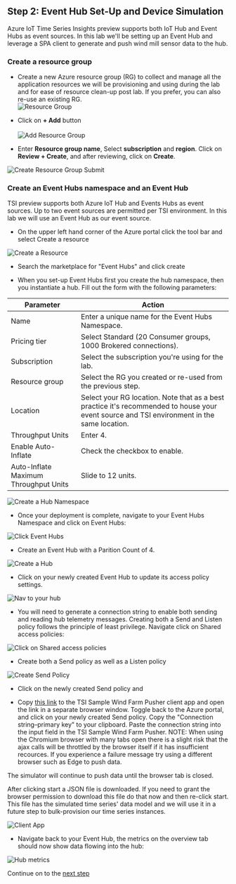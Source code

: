 ## Step 2: Event Hub Set-Up and Device Simulation

Azure IoT Time Series Insights preview supports both IoT Hub and Event Hubs as event sources. In this lab we'll be setting up an Event Hub and leverage a SPA client to generate and push wind mill sensor data to the hub.

### Create a resource group

* Create a new Azure resource group (RG) to collect and manage all the application resources we will be provisioning and using during the lab and for ease of resource clean-up post lab. If you prefer, you can also re-use an existing RG.
\
![Resource Group](../assets/01_Create_Resource_Group.png)

* Click on **+ Add** button  
\
![Add Resource Group](../assets/02_Create_Resource_Group_Create.png)

* Enter **Resource group name**,  Select **subscription** and **region**. Click on **Review + Create**, and after reviewing, click on **Create**.

![Create Resource Group Submit](../assets/03_Create_Resource_Group_Submit.png)

### Create an Event Hubs namespace and an Event Hub

TSI preview supports both Azure IoT Hub and Events Hubs as event sources. Up to two event sources are permitted per TSI environment. In this lab we will use an Event Hub as our event source.

* On the upper left hand corner of the Azure portal click the tool bar and select Create a resource

![Create a Resource](../assets/04_Create_Resource.png)

* Search the marketplace for "Event Hubs" and click create

* When you set-up Event Hubs first you create the hub namespace, then you instantiate a hub. Fill out the form with the following parameters:

**Parameter**|**Action**
-----|-----
Name|Enter a unique name for the Event Hubs Namespace.
Pricing tier|Select Standard (20 Consumer groups, 1000 Brokered connections).
Subscription|Select the subscription you're using for the lab.
Resource group|Select the RG you created or re-used from the previous step.
Location|Select your RG location. Note that as a best practice it's recommended to house your event source and TSI environment in the same location. 
Throughput Units|Enter 4.
Enable Auto-Inflate|Check the checkbox to enable.
Auto-Inflate Maximum Throughput Units|Slide to 12 units.

![Create a Hub Namespace](../assets/05_Create_Hub_Namespace.png)

* Once your deployment is complete, navigate to your Event Hubs Namespace and click on Event Hubs:

![Click Event Hubs](../assets/06_Create_Hub.png)

* Create an Event Hub with a Parition Count of 4.

![Create a Hub](../assets/07_Create_Hub.png)

* Click on your newly created Event Hub to update its access policy settings.

![Nav to your hub](../assets/07_Navigate_To_Hub.png)

* You will need to generate a connection string to enable both sending and reading hub telemetry messages. Creating both a Send and Listen policy follows the principle of least privilege. Navigate click on Shared access policies:

![Click on Shared access policies](../assets/08_Shared_Policies.png)

* Create both a Send policy as well as a Listen policy

![Create Send Policy](../assets/09_Send_Policy.png)

* Click on the newly created Send policy and 

* Copy [this link](https://tsiclientsample.azurewebsites.net/windFarmGen.html) to the TSI Sample Wind Farm Pusher client app and open the link in a separate browser window. Toggle back to the Azure portal, and click on your newly created Send policy. Copy the "Connection string–primary key" to your clipboard. Paste the connection string into the input field in the TSI Sample Wind Farm Pusher. NOTE: When using the Chromium browser with many tabs open there is a slight risk that the ajax calls will be throttled by the browser itself if it has insufficient recources. If you experience a failure message try using a different browser such as Edge to push data.

The simulator will continue to push data until the browser tab is closed.

After clicking start a JSON file is downloaded. If you need to grant the browser permission to download this file do that now and then re-click start. This file has the simulated time series' data model and we will use it in a future step to bulk-provision our time series instances.

![Client App](../assets/11_Wind_Farm_Client.png)

* Navigate back to your Event Hub, the metrics on the overview tab should now show data flowing into the hub:

![Hub metrics](../assets/10_Hub_Metrics.png)

Continue on to the [next step](../step-003-tsi-env-creation)


